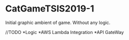 # CatGameTSIS2019-1
Initial graphic ambient of game. Without any logic.

//TODO 
*Logic
*AWS Lambda Integration
*API GateWay
